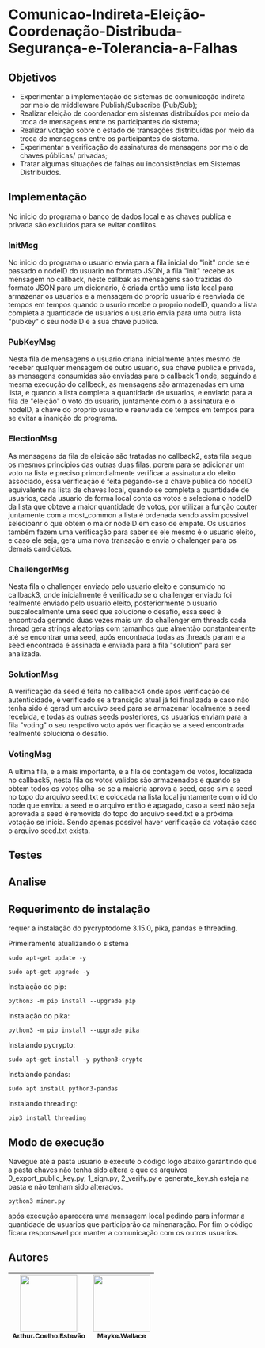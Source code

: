 # Comunicao-Indireta-Eleição-Coordenação-Distribuda-Segurança-e-Tolerancia-a-Falhas
## Objetivos
- Experimentar a implementação de sistemas de comunicação indireta por meio de
middleware Publish/Subscribe (Pub/Sub);
- Realizar eleição de coordenador em sistemas distribuídos por meio da troca de mensagens
entre os participantes do sistema;
- Realizar votação sobre o estado de transações distribuídas por meio da troca de mensagens
entre os participantes do sistema.
- Experimentar a verificação de assinaturas de mensagens por meio de chaves públicas/
privadas;
- Tratar algumas situações de falhas ou inconsistências em Sistemas Distribuídos.
## Implementação
No inicio do programa o banco de dados local e as chaves publica e privada são excluidos para se evitar conflitos.
### InitMsg
No inicio do programa o usuario envia para a fila inicial do "init" onde se é passado o nodeID do usuario no formato JSON, a fila "init" recebe as mensagem no callback, neste callbak as mensagens são trazidas do formato JSON para um dicionario, é criada então uma lista local para armazenar os usuarios e a mensagem do proprio usuario é reenviada de tempos em tempos quando o usurio recebe o proprio nodeID, quando a lista completa a quantidade de usuarios o usuario envia para uma outra lista "pubkey" o seu nodeID e a sua chave publica.
### PubKeyMsg
Nesta fila de mensagens o usuario criana inicialmente antes mesmo de receber qualquer mensagem de outro usuario, sua chave publica e privada, as mensagens consumidas são enviadas para o callback 1 onde, seguindo a mesma execução do callbeck, as mensagens são armazenadas em uma lista, e quando a lista completa a quantidade de usuarios, e enviado para a fila de "eleição" o voto do usuario, juntamente com o a assinatura e o nodeID, a chave do proprio usuario e reenviada de tempos em tempos para se evitar a inanição do programa.
### ElectionMsg
As mensagens da fila de eleição são tratadas no callback2, esta fila segue os mesmos principios das outras duas filas, porem para se adicionar um voto na lista e preciso primordialmente verificar a assinatura do eleito associado, essa verificação é feita pegando-se a chave publica do nodeID equivalente na lista de chaves local, quando se completa a quantidade de usuarios, cada usuario de forma local conta os votos e seleciona o nodeID da lista que obteve a maior quantidade de votos, por utilizar a função couter juntamente com a most_common a lista é ordenada sendo assim possivel selecioanr o que obtem o maior nodeID em caso de empate. Os usuarios também fazem uma verificação para saber se ele mesmo é o usuario eleito, e caso ele seja, gera uma nova transação e envia o chalenger para os demais candidatos. 
### ChallengerMsg
Nesta fila o challenger enviado pelo usuario eleito e consumido no callback3, onde inicialmente é verificado se o challenger enviado foi realmente enviado pelo usuario eleito, posteriormente o usuario buscalocalmente uma seed que solucione o desafio, essa seed é encontrada gerando duas vezes mais um do challenger em threads cada thread gera strings aleatorias com tamanhos que almentão constantemente até se encontrar uma seed, após encontrada todas as threads param e a seed encontrada é assinada e enviada para a fila "solution" para ser analizada.
### SolutionMsg
A verificação da seed é feita no callback4 onde após verificação de autenticidade, é verificado se a transição atual já foi finalizada e caso não tenha sido é gerad um arquivo seed para se armazenar localmente a seed recebida, e todas as outras seeds posteriores, os usuarios enviam para a fila "voting" o seu respctivo voto após verificação se a seed encontrada realmente soluciona o desafio.
### VotingMsg
A ultima fila, e a mais importante, e a fila de contagem de votos, localizada no callback5, nesta fila os votos validos são armazenados e quando se obtem todos os votos olha-se se a maioria aprova a seed, caso sim a seed no topo do arquivo seed.txt e colocada na lista local juntamente com o id do node que enviou a seed e o arquivo então é apagado, caso a seed não seja aprovada a seed é removida do topo do arquivo seed.txt e a próxima votação se inicia. Sendo apenas possivel haver verificação da votação caso o arquivo seed.txt exista.
## Testes
## Analise
## Requerimento de instalação
requer a instalação do pycryptodome 3.15.0, pika, pandas e threading.

Primeiramente atualizando o sistema
```
sudo apt-get update -y
```
```
sudo apt-get upgrade -y
```
Instalação do pip:
```
python3 -m pip install --upgrade pip
```
Instalação do pika:
```
python3 -m pip install --upgrade pika
```
Instalando pycrypto:
```
sudo apt-get install -y python3-crypto
```
Instalando pandas:
```
sudo apt install python3-pandas
```
Instalando threading:
```
pip3 install threading
```
## Modo de execução
Navegue até a pasta usuario e execute o código logo abaixo garantindo que a pasta chaves não tenha sido altera e que os arquivos 0_export_public_key.py, 1_sign.py, 2_verify.py e generate_key.sh esteja na pasta e não tenham sido alterados.
```
python3 miner.py
```
após execução aparecera uma mensagem local pedindo para informar a quantidade de usuarios que participarão da minenaração. Por fim o código ficara responsavel por manter a comunicação com os outros usuarios.
## Autores
| [<img src="https://avatars.githubusercontent.com/u/56831082?v=4" width=115><br><sub>Arthur Coelho Estevão</sub>](https://github.com/arthurcoelho442) | [<img src="https://avatars.githubusercontent.com/u/53350761?v=4" width=115><br><sub>Mayke Wallace</sub>](https://github.com/Nitrox0Af) |
| :---: | :---: |

